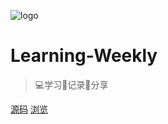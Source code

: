 ![logo](https://ae01.alicdn.com/kf/HTB1oFMme79E3KVjSZFG76319XXap.png ':size=100')

# Learning-Weekly

> 💻学习📝记录🔗分享

[源码](https://github.com/eryajf/Learning-Weekly)
[浏览](README.md)